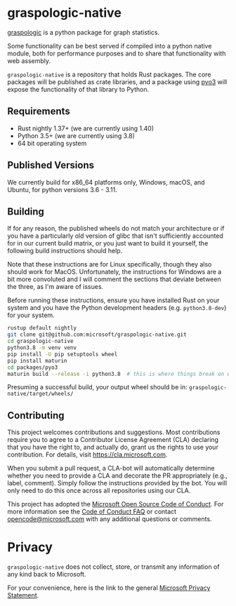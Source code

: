 # graspologic-native

[graspologic](https://github.com/microsoft/graspologic) is a python package for graph statistics. 

Some functionality can be best served if compiled into a python native module, both for performance purposes and to 
share that functionality with web assembly.

`graspologic-native` is a repository that holds Rust packages. The core packages will be published as crate libraries, 
and a package using [pyo3](https://github.com/pyo3/pyo3) will expose the functionality of that library to Python.  

## Requirements
- Rust nightly 1.37+ (we are currently using 1.40)
- Python 3.5+ (we are currently using 3.8)
- 64 bit operating system

## Published Versions
We currently build for x86_64 platforms only, Windows, macOS, and Ubuntu, for python versions 3.6 - 3.11.

## Building
If for any reason, the published wheels do not match your architecture or if you have a particularly old version of glibc that isn't sufficiently accounted for in our current build matrix, or you just want to build it yourself, the following build instructions should help.

Note that these instructions are for Linux specifically, though they also should work for MacOS. Unfortunately, the instructions for Windows are a bit more convoluted and I will comment the sections that deviate between the three, as I'm aware of issues.

Before running these instructions, ensure you have installed Rust on your system and you have the Python development headers (e.g. `python3.8-dev`) for your system.

```bash
rustup default nightly
git clone git@github.com:microsoft/graspologic-native.git
cd graspologic-native
python3.8 -m venv venv
pip install -U pip setuptools wheel
pip install maturin
cd packages/pyo3
maturin build --release -i python3.8  # this is where things break on windows.  instead of `python3.8` here, you will need the full path to the correct python.exe on your windows machine, something like `-i "C:\python38\bin\python.exe"`
```

Presuming a successful build, your output wheel should be in: `graspologic-native/target/wheels/`

## Contributing

This project welcomes contributions and suggestions. Most contributions require you to
agree to a Contributor License Agreement (CLA) declaring that you have the right to,
and actually do, grant us the rights to use your contribution. For details, visit
https://cla.microsoft.com.

When you submit a pull request, a CLA-bot will automatically determine whether you need
to provide a CLA and decorate the PR appropriately (e.g., label, comment). Simply follow the
instructions provided by the bot. You will only need to do this once across all repositories using our CLA.

This project has adopted the [Microsoft Open Source Code of Conduct](https://opensource.microsoft.com/codeofconduct/).
For more information see the [Code of Conduct FAQ](https://opensource.microsoft.com/codeofconduct/faq/)
or contact [opencode@microsoft.com](mailto:opencode@microsoft.com) with any additional questions or comments.

# Privacy

`graspologic-native` does not collect, store, or transmit any information of any kind back to Microsoft.

For your convenience, here is the link to the general [Microsoft Privacy Statement](https://privacy.microsoft.com/en-us/privacystatement/). 
